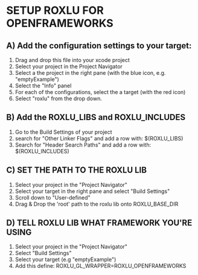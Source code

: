SETUP ROXLU FOR OPENFRAMEWORKS
==============================

A) **Add the configuration settings to your target:**
------------------------------------------------------
1. Drag and drop this file into your xcode project
2. Select your project in the Project Navigator
3. Select a the project in the right pane (with the blue icon, e.g. "emptyExample")
4. Select the "Info" panel
5. For each of the configurations, select the a target (with the red icon)
6. Select "roxlu" from the drop down.


B) **Add the ROXLU_LIBS and ROXLU_INCLUDES** 
--------------------------------------------
1. Go to the Build Settings of your project
2. search for "Other Linker Flags" and add a row with: $(ROXLU_LIBS)
3. Search for "Header Search Paths" and add a row with: $(ROXLU_INCLUDES)


C) **SET THE PATH TO THE ROXLU LIB**
------------------------------------
1. Select your project in the "Project Navigator"
2. Select your target in the right pane and select "Build Settings"
3. Scroll down to "User-defined" 
4. Drag & Drop the 'root' path to the roxlu lib onto ROXLU_BASE_DIR


D) **TELL ROXLU LIB WHAT FRAMEWORK YOU'RE USING**
--------------------------------------------------
1. Select your project in the "Project Navigator"
2. Select "Build Settings"
3. Select your target (e.g "emptyExample")
4. Add this define: ROXLU_GL_WRAPPER=ROXLU_OPENFRAMEWORKS
